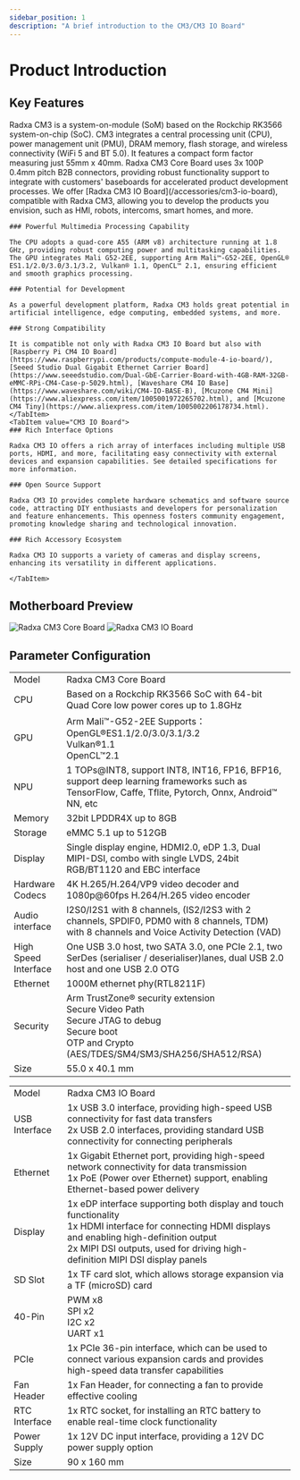 ```yaml
---
sidebar_position: 1
description: "A brief introduction to the CM3/CM3 IO Board"
---
```


# Product Introduction

## Key Features

<Tabs queryString="model">
    <TabItem value="CM3 Core Board">
        Radxa CM3 is a system-on-module (SoM) based on the Rockchip RK3566 system-on-chip (SoC). CM3 integrates a central processing unit (CPU), power management unit (PMU), DRAM memory, flash storage, and wireless connectivity (WiFi 5 and BT 5.0). It features a compact form factor measuring just 55mm x 40mm.
        Radxa CM3 Core Board uses 3x 100P 0.4mm pitch B2B connectors, providing robust functionality support to integrate with customers' baseboards for accelerated product development processes.
    </TabItem>
    <TabItem value="CM3 IO Board">
        We offer [Radxa CM3 IO Board](/accessories/cm3-io-board), compatible with Radxa CM3, allowing you to develop the products you envision, such as HMI, robots, intercoms, smart homes, and more.
    </TabItem>
</Tabs>

<Tabs queryString="model">
    <TabItem value="CM3 Core Board">

    ### Powerful Multimedia Processing Capability

    The CPU adopts a quad-core A55 (ARM v8) architecture running at 1.8 GHz, providing robust computing power and multitasking capabilities. The GPU integrates Mali G52-2EE, supporting Arm Mali™-G52-2EE, OpenGL® ES1.1/2.0/3.0/3.1/3.2, Vulkan® 1.1, OpenCL™ 2.1, ensuring efficient and smooth graphics processing.

    ### Potential for Development

    As a powerful development platform, Radxa CM3 holds great potential in artificial intelligence, edge computing, embedded systems, and more.

    ### Strong Compatibility

    It is compatible not only with Radxa CM3 IO Board but also with [Raspberry Pi CM4 IO Board](https://www.raspberrypi.com/products/compute-module-4-io-board/), [Seeed Studio Dual Gigabit Ethernet Carrier Board](https://www.seeedstudio.com/Dual-GbE-Carrier-Board-with-4GB-RAM-32GB-eMMC-RPi-CM4-Case-p-5029.html), [Waveshare CM4 IO Base](https://www.waveshare.com/wiki/CM4-IO-BASE-B), [Mcuzone CM4 Mini](https://www.aliexpress.com/item/1005001972265702.html), and [Mcuzone CM4 Tiny](https://www.aliexpress.com/item/1005002206178734.html).
    </TabItem>
    <TabItem value="CM3 IO Board">
    ### Rich Interface Options

    Radxa CM3 IO offers a rich array of interfaces including multiple USB ports, HDMI, and more, facilitating easy connectivity with external devices and expansion capabilities. See detailed specifications for more information.

    ### Open Source Support

    Radxa CM3 IO provides complete hardware schematics and software source code, attracting DIY enthusiasts and developers for personalization and feature enhancements. This openness fosters community engagement, promoting knowledge sharing and technological innovation.

    ### Rich Accessory Ecosystem

    Radxa CM3 IO supports a variety of cameras and display screens, enhancing its versatility in different applications.

    </TabItem>

</Tabs>

## Motherboard Preview

<Tabs queryString="model">
    <TabItem value="Radxa CM3 Core Board">
        <img src="/img/cm3/cm3-package.webp" alt="Radxa CM3 Core Board" style={{ width: "60%" }} />
    </TabItem>
    <TabItem value="Radxa CM3 IO Board">
        <img src="/img/cm3/cm3-io-package.webp" alt="Radxa CM3 IO Board" style={{ width: "60%" }} />
    </TabItem>
</Tabs>

## Parameter Configuration

<Tabs queryString="model">
    <TabItem value="Radxa CM3 Core Board">
    <table>
        <tr>
        <td>Model</td>
        <td>Radxa CM3 Core Board</td>
        </tr>
        <tr>
            <td>CPU</td>
            <td>Based on a Rockchip RK3566 SoC with 64-bit Quad Core low power cores up to 1.8GHz</td>
        </tr>
        <tr>
            <td>GPU</td>
            <td>Arm Mali™-G52-2EE Supports：OpenGL®ES1.1/2.0/3.0/3.1/3.2<br/>Vulkan®1.1<br/>OpenCL™2.1</td>
        </tr>
        <tr>
            <td>NPU</td>
            <td>1 TOPs@INT8, support INT8, INT16, FP16, BFP16, support deep learning frameworks such as TensorFlow, Caffe, Tflite, Pytorch, Onnx, Android™ NN, etc</td>
        </tr>
        <tr>
            <td>Memory</td>
            <td> 32bit LPDDR4X up to 8GB</td>
        </tr>
        <tr>
            <td>Storage</td>
            <td> eMMC 5.1 up to 512GB</td>
        </tr>
        <tr>
            <td>Display</td>
            <td>Single display engine, HDMI2.0, eDP 1.3, Dual MIPI-DSI, combo with single LVDS, 24bit RGB/BT1120 and EBC interface</td>
        </tr>
        <tr>
            <td>Hardware Codecs</td>
            <td>4K H.265/H.264/VP9 video decoder and 1080p@60fps H.264/H.265 video encoder</td>
        </tr>
        <tr>
            <td>Audio interface</td>
            <td>I2S0/I2S1 with 8 channels, (IS2/I2S3 with 2 channels, SPDIF0, PDM0 with 8 channels, TDM) with 8 channels and Voice Activity Detection (VAD)</td>
        </tr>
        <tr>
            <td>High Speed Interface</td>
            <td> One USB 3.0 host, two SATA 3.0, one PCIe 2.1, two SerDes (serialiser / deserialiser)lanes, dual USB 2.0 host and one USB 2.0 OTG</td>
        </tr>
        <tr>
            <td>Ethernet</td>
            <td> 1000M ethernet phy(RTL8211F)</td>
        </tr>
        <tr>
            <td>Security</td>
            <td>Arm TrustZone® security extension<br/>Secure Video Path<br/>Secure JTAG to debug<br/>Secure boot<br/>OTP and Crypto (AES/TDES/SM4/SM3/SHA256/SHA512/RSA)</td>
        </tr>
        <tr>
            <td>Size</td>
            <td>55.0 x 40.1 mm</td>
        </tr>
    </table>
    </TabItem>
    <TabItem value="Radxa CM3 IO Board">
    <table>
        <tr>
            <td>Model</td>
            <td>Radxa CM3 IO Board</td>
        </tr>
        <tr>
            <td>USB Interface</td>
            <td>1x USB 3.0 interface, providing high-speed USB connectivity for fast data transfers<br/>2x USB 2.0 interfaces, providing standard USB connectivity for connecting peripherals</td>
        </tr>
        <tr>
            <td>Ethernet</td>
            <td>1x Gigabit Ethernet port, providing high-speed network connectivity for data transmission<br/>1x PoE (Power over Ethernet) support, enabling Ethernet-based power delivery</td>
        </tr>
        <tr>
            <td>Display</td>
            <td>1x eDP interface supporting both display and touch functionality<br/>1x HDMI interface for connecting HDMI displays and enabling high-definition output<br/>2x MIPI DSI outputs, used for driving high-definition MIPI DSI display panels</td>
        </tr>
        <tr>
            <td>SD Slot</td>
            <td>1x TF card slot, which allows storage expansion via a TF (microSD) card</td>
        </tr>
        <tr>
            <td>40-Pin</td>
            <td>PWM x8<br/>SPI x2<br/>I2C x2<br/>UART x1</td>
        </tr>
        <tr>
            <td>PCIe</td>
            <td>1x PCIe 36-pin interface, which can be used to connect various expansion cards and provides high-speed data transfer capabilities</td>
        </tr>
        <tr>
            <td>Fan Header</td>
            <td>1x Fan Header, for connecting a fan to provide effective cooling</td>
        </tr>
        <tr>
            <td>RTC Interface</td>
            <td>1x RTC socket, for installing an RTC battery to enable real-time clock functionality</td>
        </tr>
        <tr>
            <td>Power Supply</td>
            <td>1x 12V DC input interface, providing a 12V DC power supply option</td>
        </tr>
        <tr>
            <td>Size</td>
            <td>90 x 160 mm</td>
        </tr>
    </table>
    </TabItem>
</Tabs>
